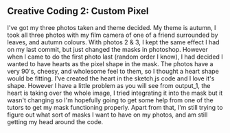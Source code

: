 ## Creative Coding 2: Custom Pixel
 
I've got my three photos taken and theme decided. My theme is autumn, I took all three photos with my film camera of one of a friend surrounded by leaves, and autumn colours. With photos 2 & 3, I kept the same effect I had on my last commit, but just changed the masks in photoshop. However when I came to do the first photo last (random order I know), I had decided I wanted to have hearts as the pixel shape in the mask. The photos have a very 90's, cheesy, and wholesome feel to them, so I thought a heart shape would be fitting. I've created the heart in the sketch.js code and I love it's shape. However I have a little problem as you will see from output_1, the heart is taking over the whole image, I tried integrating it into the mask but it wasn't changing so I'm hopefully going to get some help from one of the tutors to get my mask functioning properly. Apart from that, I'm still trying to figure out what sort of masks I want to have on my photos, and am still getting my head around the code. 